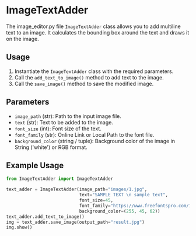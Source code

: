 # ImageTextAdder

The image_editor.py file `ImageTextAdder` class allows you to add multiline text to an image. It calculates the bounding box around the text and draws it on the image.

## Usage

1. Instantiate the `ImageTextAdder` class with the required parameters.
2. Call the `add_text_to_image()` method to add text to the image.
3. Call the `save_image()` method to save the modified image.

## Parameters

- `image_path` (str): Path to the input image file.
- `text` (str): Text to be added to the image.
- `font_size` (int): Font size of the text.
- `font_family` (str): Online Link or Local Path to the font file.
- `background_color` (string / tuple): Background color of the image in String ('white') or RGB format.

## Example Usage

```python
from ImageTextAdder import ImageTextAdder

text_adder = ImageTextAdder(image_path="images/1.jpg",
                            text="SAMPLE TEXT \n sample text",
                            font_size=45,
                            font_family="https://www.freefontspro.com/14454/arial.ttf",
                            background_color=(255, 45, 62))
text_adder.add_text_to_image()
img = text_adder.save_image(output_path="result.jpg")
img.show()
